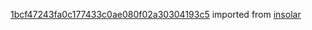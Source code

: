 [1bcf47243fa0c177433c0ae080f02a30304193c5](https://github.com/insolar/insolar/commit/1bcf47243fa0c177433c0ae080f02a30304193c5) imported from [insolar](https://github.com/insolar/insolar)
